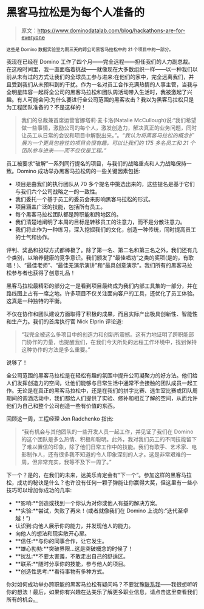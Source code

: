 # 黑客马拉松是为每个人准备的

> 原文：<https://www.dominodatalab.com/blog/hackathons-are-for-everyone>

<small class="t-small">[](/blog/company-updates/)这些是 Domino 数据实验室为期三天的跨公司黑客马拉松中的 21 个项目中的一部分。</small>

我现在已经在 Domino 工作了四个月——完全远程——担任我们的人力副总裁。在这段时间里，我一直面临着挑战——就像现在大多数组织一样——以一种我们以前从未有过的方式让我们的全球员工参与进来:在他们的家中，完全远离我们，并且受到我们从未预料到的干扰。作为一名对员工合作充满热情的人事主管，当我与全明星阵容一起将全公司的黑客马拉松和团队周活动带入生活时，我被激起了兴趣。有人可能会问:为什么要进行全公司范围的黑客攻击？我以为黑客马拉松只是为工程团队准备的？不是这样的！

> 我们的总裁兼首席运营官娜塔莉·麦卡洛(Natalie McCullough)说:“我们希望做一些事情，激励公司的每个人，激发创造力，解决真正的业务问题，同时让员工从日常的会议和项目中解脱出来。”。*“我认为将黑客马拉松的概念扩展为一个更具包容性的项目会很有趣，可以让我们的 175 多名员工和 21 个团队参与进来——而不仅仅是工程。”*

员工被要求“破解”一系列同行提名的项目，与我们的战略重点和人力战略保持一致。Domino 成功举办黑客马拉松周的一些关键因素包括:

*   项目是由我们的执行团队从 70 多个提名中挑选出来的，这些提名是基于它们与我们六个公司战略之一的一致性。
*   我们委托一个基于员工的委员会来影响黑客马拉松的形式。
*   项目涵盖广泛的技能，包括所有员工。
*   每个黑客马拉松团队都是跨职能和跨地区的。
*   我们清楚地阐明了本周的目标是转移员工的注意力，而不是分散注意力。
*   我们将此作为一种练习，深入挖掘我们的文化，创造一种传统，同时提高员工的士气和协作。

评判、奖品和投球方式都棒极了。除了第一名、第二名和第三名之外，我们还有几个类别，以培养健康的竞争意识。我们颁发了“最佳唱功”之类的奖项(是的，有歌唱！)、“最佳老师”、“最佳无演示演讲”和“最具创意演示”。我们所有的黑客马拉松参与者也获得了创意礼品！

黑客马拉松最精彩的部分之一是看到项目最终成为我们内部工具集的一部分，并在路线图上占有一席之地。许多项目不仅关注面向客户的工具，还优化了员工体验。这真是一种独特的平衡。

不仅在协作和团队建设方面取得了积极的成果，而且实际产出极具创新性、智能性和生产力。我们的首席执行官 Nick Elprin 评论道:

> “我完全被这么多项目中的创造力和创新所震撼。这有力地证明了跨职能部门协作的力量，也提醒我们，在我们今天所处的远程工作环境中，找到保持这种协作的方法是多么重要。”

说够了！

全公司范围的黑客马拉松是在轻松有趣的氛围中提升公司凝聚力的好方法。他们给人们发挥创造力的空间，让他们能够与日常生活中通常不会接触的团队成员一起工作。无论是在真正的黑客马拉松中，还是在我们的拼字比赛、逃生室比赛或团队周期间的调酒活动中，我们都给人们提供了实验、修补和相互了解的空间，从而允许他们为自己和整个公司创造一些有价值的东西。

回顾这一周，工程经理 Jon Radchenko 指出:

> “我有机会与其他团队的一些开发人员一起工作，并见证了我们在 Domino 的这个团队是多么热情、积极和聪明。此外，我对我们员工的不同技能留下了难以置信的印象，除了他们日常工作中的技能。我们有歌手、艺术家、电影制作人，还有很多我不知道的令人印象深刻的人才。这是非常艰难的一周，但非常充实，我等不及下一周了。”

下一个？是的，在我们的未来，达美乐肯定会有“下一个”。参加这样的黑客马拉松，成功的秘诀是什么？也许没有任何一颗子弹能让你赢得大奖，但这里有一些小技巧可以增加你成功的几率:

*   **影响:**创造或找到一个你认为对你或他人有益的解决方案。
*   **实验:**尝试，失败了再来！(或者就像我们在 Domino 上说的:“迭代至卓越！”)
*   认识到:向他人展示你的能力，并发现他人的能力。
*   向他人的想法和现实敞开心扉。
*   **信任:**与你的同事合作，让它发生。
*   **雄心勃勃:**突破界限…这是突破概念的时候了！
*   **扰乱:**不要太害羞，不敢走出自己的舒适区。
*   **联系:**随时分享你的技能，参与他人的项目。
*   **创造性思考:**看待事物有多种方式。

你对如何成功举办跨职能的黑客马拉松有疑问吗？不要犹豫[联系我](mailto:michelle.arieta@dominodatalab.com)——我很想听听你的想法！最后，如果你有兴趣在达美乐了解更多职业信息，请点击这里查看我们所有的机会[。](https://careers.dominodatalab.com/)